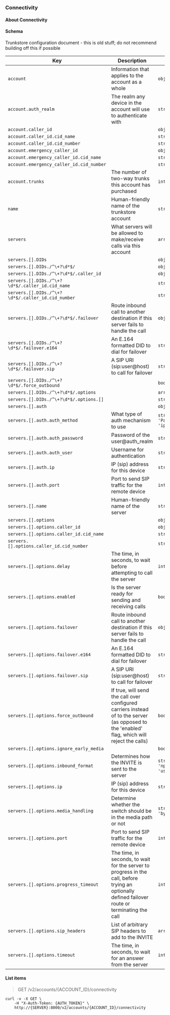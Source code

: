 ### Connectivity

#### About Connectivity

#### Schema

Trunkstore configuration document - this is old stuff; do not recommend building off this if possible



Key | Description | Type | Default | Required
--- | ----------- | ---- | ------- | --------
`account` | Information that applies to the account as a whole | `object` |   | `false`
`account.auth_realm` | The realm any device in the account will use to authenticate with | `string(1..)` |   | `false`
`account.caller_id` |   | `object` |   | `false`
`account.caller_id.cid_name` |   | `string(0..35)` |   | `false`
`account.caller_id.cid_number` |   | `string(0..35)` |   | `false`
`account.emergency_caller_id` |   | `object` |   | `false`
`account.emergency_caller_id.cid_name` |   | `string(0..35)` |   | `false`
`account.emergency_caller_id.cid_number` |   | `string(0..35)` |   | `false`
`account.trunks` | The number of two-way trunks this account has purchased | `integer` |   | `false`
`name` | Human-friendly name of the trunkstore account | `string` |   | `false`
`servers` | What servers will be allowed to make/receive calls via this account | `array(object)` | `[]` | `false`
`servers.[].DIDs` |   | `object` |   | `false`
`servers.[].DIDs./^\+?\d*$/` |   | `object` |   | `false`
`servers.[].DIDs./^\+?\d*$/.caller_id` |   | `object` |   | `false`
`servers.[].DIDs./^\+?\d*$/.caller_id.cid_name` |   | `string(1..35)` |   | `false`
`servers.[].DIDs./^\+?\d*$/.caller_id.cid_number` |   | `string(1..35)` |   | `false`
`servers.[].DIDs./^\+?\d*$/.failover` | Route inbound call to another destination if this server fails to handle the call | `object` |   | `false`
`servers.[].DIDs./^\+?\d*$/.failover.e164` | An E.164 formatted DID to dial for failover | `string` |   | `false`
`servers.[].DIDs./^\+?\d*$/.failover.sip` | A SIP URI (sip:user@host) to call for failover | `string` |   | `false`
`servers.[].DIDs./^\+?\d*$/.force_outbound` |   | `boolean` | `false` | `false`
`servers.[].DIDs./^\+?\d*$/.options` |   | `array(string)` |   | `false`
`servers.[].DIDs./^\+?\d*$/.options.[]` |   | `string` |   | `false`
`servers.[].auth` |   | `object` |   | `true`
`servers.[].auth.auth_method` | What type of auth mechanism to use | `string('password', 'Password', 'IP', 'ip')` | `password` | `true`
`servers.[].auth.auth_password` | Password of the user@auth_realm | `string(1..)` |   | `false`
`servers.[].auth.auth_user` | Username for authentication | `string(1..)` |   | `false`
`servers.[].auth.ip` | IP (sip) address for this device | `string` |   | `false`
`servers.[].auth.port` | Port to send SIP traffic for the remote device | `integer` |   | `false`
`servers.[].name` | Human-friendly name of the server | `string(1..)` |   | `false`
`servers.[].options` |   | `object` |   | `false`
`servers.[].options.caller_id` |   | `object` |   | `false`
`servers.[].options.caller_id.cid_name` |   | `string(1..35)` |   | `false`
`servers.[].options.caller_id.cid_number` |   | `string(1..35)` |   | `false`
`servers.[].options.delay` | The time, in seconds, to wait before attempting to call the server | `integer` | `0` | `false`
`servers.[].options.enabled` | Is the server ready for sending and receiving calls | `boolean` | `true` | `false`
`servers.[].options.failover` | Route inbound call to another destination if this server fails to handle the call | `object` |   | `false`
`servers.[].options.failover.e164` | An E.164 formatted DID to dial for failover | `string` |   | `false`
`servers.[].options.failover.sip` | A SIP URI (sip:user@host) to call for failover | `string` |   | `false`
`servers.[].options.force_outbound` | If true, will send the call over configured carriers instead of to the server (as opposed to the 'enabled' flag, which will reject the calls) | `boolean` | `false` | `false`
`servers.[].options.ignore_early_media` |   | `boolean` |   | `false`
`servers.[].options.inbound_format` | Determines how the INVITE is sent to the server | `string('e164', 'npan', '1npan', 'username')` | `npan` | `false`
`servers.[].options.ip` | IP (sip) address for this device | `string` |   | `false`
`servers.[].options.media_handling` | Determine whether the switch should be in the media path or not | `string('process', 'bypass')` | `bypass` | `false`
`servers.[].options.port` | Port to send SIP traffic for the remote device | `integer` |   | `false`
`servers.[].options.progress_timeout` | The time, in seconds, to wait for the server to progress in the call, before trying an optionally defined failover route or terminating the call | `integer` |   | `false`
`servers.[].options.sip_headers` | List of arbitrary SIP headers to add to the INVITE | `array(object)` |   | `false`
`servers.[].options.timeout` | The time, in seconds, to wait for an answer from the server | `integer` |   | `false`


#### List items

> GET /v2/accounts/{ACCOUNT_ID}/connectivity

```shell
curl -v -X GET \
    -H "X-Auth-Token: {AUTH_TOKEN}" \
    http://{SERVER}:8000/v2/accounts/{ACCOUNT_ID}/connectivity
```
